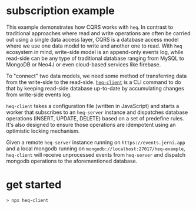 # subscription example

This example demonstrates how CQRS works with `heq`. In contrast to traditional approaches where read
and write operations are often be carried out using a single data access layer, CQRS is a database
access model where we use one data model to write and another one to read. With `heq` ecosystem in mind, write-side model is an append-only events log, while read-side can be any type of traditional database
ranging from MySQL to MongoDB or Neo4J or even cloud-based services like firebase.

To "connect" two data models, we need some method of transferring data from the write-side to the
read-side. [`heq-client`](https://npm.im/heq-client) is a CLI command to do that by keeping
read-side database up-to-date by accumulating changes from write-side events log.

`heq-client` takes a configuration file (written in JavaScript) and starts a worker that subscribes
to an `heq-server` instance and dispatches database operations (INSERT, UPDATE, DELETE) based on
a set of predefine rules. It's also designed to ensure those operations are idempotent using an
optimistic locking mechanism.

Given a remote `heq-server` instance running on `https://events.jerni.app` and a local mongodb
running on `mongodb://localhost:27017/heq-example`, `heq-client` will receive unprocessed events from
`heq-server` and dispatch mongodb operations to the aforementioned database.

# get started

```
> npx heq-client
```
